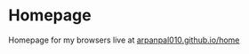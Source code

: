 Homepage
=========

Homepage for my browsers
live at [arpanpal010.github.io/home](https://arpanpal010.github.io/home)

